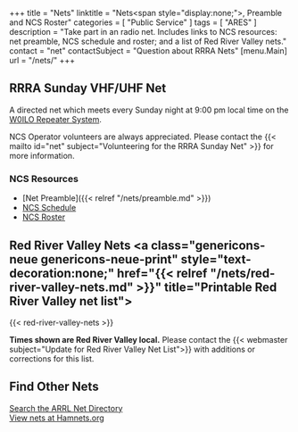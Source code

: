 +++
title = "Nets"
linktitle = "Nets<span style=\"display:none;\">, Preamble and NCS Roster</span>"
categories = [ "Public Service" ]
tags = [ "ARES" ]
description = "Take part in an radio net. Includes links to NCS resources: net preamble, NCS schedule and roster; and a list of Red River Valley nets."
contact = "net"
contactSubject = "Question about RRRA Nets"
[menu.Main]
url = "/nets/"
+++
## RRRA Sunday VHF/UHF Net

A directed net which meets every Sunday
night at 9:00 pm local time on the
[W0ILO Repeater System](/radios/#w0ilo-repeaters). 

NCS Operator volunteers are always appreciated. Please contact
the {{< mailto id="net" subject="Volunteering for the RRRA Sunday Net" >}} for more information.

### NCS Resources

* [Net Preamble]({{< relref "/nets/preamble.md" >}})
* [NCS Schedule](/dates/ncs-schedule/)
* [NCS Roster](/ncs/)

## Red River Valley Nets <a class="genericons-neue genericons-neue-print" style="text-decoration:none;" href="{{< relref "/nets/red-river-valley-nets.md" >}}" title="Printable Red River Valley net list"></a>

{{< red-river-valley-nets >}}

<span class="genericons-neue genericons-neue-warning"></span>
**Times shown are Red River Valley local.**
Please contact the {{< webmaster subject="Update for Red River Valley Net List">}} with additions or corrections for
this list.

## Find Other Nets

<span class="genericons-neue genericons-neue-link"></span> [Search the ARRL Net Directory](http://www.arrl.org/resources/nets/client/netsearch.html)<br>
<span class="genericons-neue genericons-neue-link"></span> [View nets at Hamnets.org](https://www.hamnets.org/?timezone=America%2FChicago&gridsquare=EN16)

